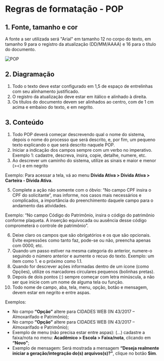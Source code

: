 # Regras de formatação - POP

## 1. Fonte, tamanho e cor
A fonte a ser utilizada será "Arial" em tamanho 12 no corpo do texto, em tamanho 9 para o registro da atualização (DD/MM/AAAA) e 16 para o título do documento.

![POP](https://drive.google.com/file/d/16-OqPcwfN1iIo6y8V5RQCTg7cugHnjSc/view?usp=sharing)

## 2. Diagramação
1. Todo o texto deve estar configurado em 1,5 de espaço de entrelinhas com seu alinhamento justificado.
2. O registro da atualização deve estar em itálico e alinhado à direita.
3. Os títulos do documento devem ser alinhados ao centro, com de 1 cm acima e embaixo do texto, e em negrito.

## 3. Conteúdo
1. Todo POP deverá começar descrevendo qual o nome do sistema, depois o nome do processo que será descrito, e, por fim, um pequeno texto explicando o que será descrito naquele POP.
2. Iniciar a indicação dos campos sempre com um verbo no imperativo. Exemplo 1: cadastre, descreva, insira, copie, detalhe, numere, etc.
3. Ao descrever um caminho do sistema, utilize as sinais e maior e menor (><) e em negrito

  Exemplo: Para acessar a tela, vá ao menu **Dívida Ativa > Dívida Ativa > Carteira - Dívida Ativa**.

5. Complete a ação não somente com o óbvio: “No campo CPF insira o CPF do solicitante”, mas informe, nos casos mais necessários e complicados, a importância do preenchimento daquele campo para o andamento das atividades.

  Exemplo: “No campo Código do Patrimônio, insira o código do patrimônio conforme plaqueta. A inserção equivocada ou ausência desse código comprometerá o controle de patrimônio”.

6. Deixe claro os campos que são obrigatórios e os que são opcionais. Evite expressões como tanto faz, pode-se ou não, preencha apenas com 0000, etc.
7. Quando um passo estiver na mesma categoria do anterior, numere-o seguindo o número anterior e aumente o recuo do texto. Exemplo: um item como 1. e o próximo como 1.1.
8. Quando for descrever ações informadas dentro de um ícone (como Opções), utilize os marcadores circulares pequenos (bolinhas pretas).
9. Depois de dois pontos (:) sempre começar com letra minúscula, a não ser que inicie com um nome de alguma tela ou função.
10. Todo nome de campo, aba, tela, menu, opção, botão e mensagem, devem estar em negrito e entre aspas.
  
  Exemplos:
  - No campo **“Opção”** altere para CIDADES WEB (IN 43/2017 – Almoxarifado e Patrimônio);
  - No campo **“Opção”** altere para CIDADES WEB (IN 43/2017 – Almoxarifado e Patrimônio);
  - Exemplo de menu (não precisa estar entre aspas): (…) cadastre a faixa/nota no menu: **Acadêmico > Escola > Faixa/nota**, clicando em
**“Novo”**;
  - Exemplo de mensagem: Será mostrada a mensagem **“Deseja realmente iniciar a geração/integração do(s) arquivos(s)?”**, clique no botão **Sim**. 
